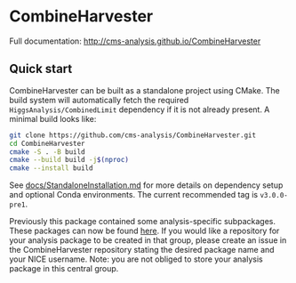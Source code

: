 # CombineHarvester

Full documentation: http://cms-analysis.github.io/CombineHarvester

## Quick start

CombineHarvester can be built as a standalone project using CMake. The
build system will automatically fetch the required
`HiggsAnalysis/CombinedLimit` dependency if it is not already present.
A minimal build looks like:

```bash
git clone https://github.com/cms-analysis/CombineHarvester.git
cd CombineHarvester
cmake -S . -B build
cmake --build build -j$(nproc)
cmake --install build
```

See [docs/StandaloneInstallation.md](docs/StandaloneInstallation.md) for
more details on dependency setup and optional Conda environments. The
current recommended tag is `v3.0.0-pre1`.

Previously this package contained some analysis-specific subpackages. These packages can now be found [here](https://gitlab.cern.ch/cms-hcg/ch-areas). If you would like a repository for your analysis package to be created in that group, please create an issue in the CombineHarvester repository stating the desired package name and your NICE username. Note: you are not obliged to store your analysis package in this central group.
